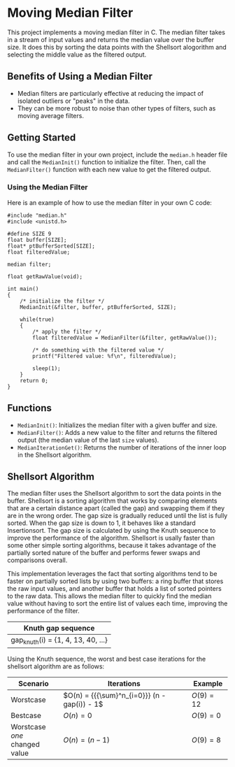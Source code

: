 # Moving Median Filter

This project implements a moving median filter in C. The median filter takes in a stream of input values and returns the median value over the buffer size. It does this by sorting the data points with the Shellsort alogorithm and selecting the middle value as the filtered output.

## Benefits of Using a Median Filter

- Median filters are particularly effective at reducing the impact of isolated outliers or "peaks" in the data.
- They can be more robust to noise than other types of filters, such as moving average filters.

## Getting Started

To use the median filter in your own project, include the `median.h` header file and call the `MedianInit()` function to initialize the filter. Then, call the `MedianFilter()` function with each new value to get the filtered output.

### Using the Median Filter

Here is an example of how to use the median filter in your own C code:

```
#include "median.h"
#include <unistd.h>

#define SIZE 9
float buffer[SIZE];
float* ptBufferSorted[SIZE];
float filteredValue;

median filter;

float getRawValue(void);

int main() 
{
    /* initialize the filter */
    MedianInit(&filter, buffer, ptBufferSorted, SIZE);

    while(true)
    {
        /* apply the filter */
        float filteredValue = MedianFilter(&filter, getRawValue());

        /* do something with the filtered value */
        printf("Filtered value: %f\n", filteredValue);

        sleep(1);
    }
    return 0;
}
```

## Functions

- `MedianInit()`: Initializes the median filter with a given buffer and size.
- `MedianFilter()`: Adds a new value to the filter and returns the filtered output (the median value of the last `size` values).
- `MedianIterationGet()`: Returns the number of iterations of the inner loop in the Shellsort algorithm.

## Shellsort Algorithm

The median filter uses the Shellsort algorithm to sort the data points in the buffer. Shellsort is a sorting algorithm that works by comparing elements that are a certain distance apart (called the gap) and swapping them if they are in the wrong order. The gap size is gradually reduced until the list is fully sorted. When the gap size is down to 1, it behaves like a standard Insertionsort. The gap size is calculated by using the Knuth sequence to improve the performance of the algorithm. Shellsort is usally faster than some other simple sorting algorithms, because it takes advantage of the partially sorted nature of the buffer and performs fewer swaps and comparisons overall.

This implementation leverages the fact that sorting algorithms tend to be faster on partially sorted lists by using two buffers: a ring buffer that stores the raw input values, and another buffer that holds a list of sorted pointers to the raw data. This allows the median filter to quickly find the median value without having to sort the entire list of values each time, improving the performance of the filter.

| Knuth gap sequence |
| --- |
| gap<sub>knuth</sub>(i) = {1, 4, 13, 40, ...} |

Using the Knuth sequence, the worst and best case iterations for the shellsort algorithm are as follows:

| Scenario | Iterations| Example|
| --- | --- | --- |
| Worstcase | $O(n) = {{{\sum}^n_{i=0}}} (n - gap(i)) - 1$| $O(9)=12$ |
| Bestcase   | $O(n)=0$ |$O(9)=0$|
| Worstcase *one* <br> changed value | $O(n)= (n-1)$ |$O(9)=8$|